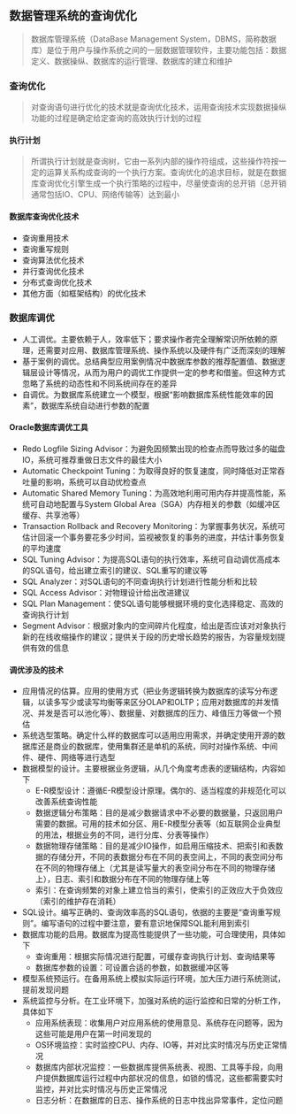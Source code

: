 ## 数据管理系统的查询优化
> 数据库管理系统（DataBase Management System，DBMS，简称数据库）是位于用户与操作系统之间的一层数据管理软件，主要功能包括：数据定义、数据操纵、数据库的运行管理、数据库的建立和维护

### 查询优化
> 对查询语句进行优化的技术就是查询优化技术，运用查询技术实现数据操纵功能的过程是确定给定查询的高效执行计划的过程
#### 执行计划
> 所谓执行计划就是查询树，它由一系列内部的操作符组成，这些操作符按一定的运算关系构成查询的一个执行方案。查询优化的追求目标，就是在数据库查询优化引擎生成一个执行策略的过程中，尽量使查询的总开销（总开销通常包括IO、CPU、网络传输等）达到最小
#### 数据库查询优化技术
* 查询重用技术
* 查询重写规则
* 查询算法优化技术
* 并行查询优化技术
* 分布式查询优化技术
* 其他方面（如框架结构）的优化技术

### 数据库调优
* 人工调优。主要依赖于人，效率低下；要求操作者完全理解常识所依赖的原理，还需要对应用、数据库管理系统、操作系统以及硬件有广泛而深刻的理解
* 基于案例的调优。总结典型应用案例情况中数据库参数的推荐配置值、数据逻辑层设计等情况，从而为用户的调优工作提供一定的参考和借鉴。但这种方式忽略了系统的动态性和不同系统间存在的差异
* 自调优。为数据库系统建立一个模型，根据“影响数据库系统性能效率的因素”，数据库系统自动进行参数的配置
#### Oracle数据库调优工具
* Redo Logfile Sizing Advisor：为避免因频繁出现的检查点而导致过多的磁盘IO，系统可推荐重做日志文件的最佳大小
* Automatic Checkpoint Tuning：为取得良好的恢复速度，同时降低对正常吞吐量的影响，系统可以自动优检查点
* Automatic Shared Memory Tuning：为高效地利用可用内存并提高性能，系统可自动地配置与System Global Area（SGA）内存相关的参数（如缓冲区缓存、共享池等）
* Transaction Rollback and Recovery Monitoring：为掌握事务状况，系统可估计回滚一个事务要花多少时间，监视被恢复的事务的进度，并估计事务恢复的平均速度
* SQL Tuning Advisor：为提高SQL语句的执行效率，系统可自动调优高成本的SQL语句，给出建立索引的建议、SQL重写的建议等
* SQL Analyzer：对SQL语句的不同查询执行计划进行性能分析和比较
* SQL Access Advisor：对物理设计给出改进建议
* SQL Plan Management：使SQL语句能够根据环境的变化选择稳定、高效的查询执行计划
* Segment Advisor：根据对象内的空间碎片化程度，给出是否应该对对象执行新的在线收缩操作的建议；提供关于段的历史增长趋势的报告，为容量规划提供有效的信息
#### 调优涉及的技术
* 应用情况的估算。应用的使用方式（把业务逻辑转换为数据库的读写分布逻辑，以读多写少或读写均衡等来区分OLAP和OLTP；应用对数据库的并发情况、并发是否可以池化等）、数据量、对数据库的压力、峰值压力等做一个预估
* 系统选型策略。确定什么样的数据库可以适用应用需求，并确定使用开源的数据库还是商业的数据库，使用集群还是单机的系统，同时对操作系统、中间件、硬件、网络等进行选型
* 数据模型的设计。主要根据业务逻辑，从几个角度考虑表的逻辑结构，内容如下
  * E-R模型设计：遵循E-R模型设计原理。偶尔的、适当程度的非规范化可以改善系统查询性能
  * 数据逻辑分布策略：目的是减少数据请求中不必要的数据量，只返回用户需要的数据。可用的技术如分区、用E-R模型分表等（如互联网企业典型的用法，根据业务的不同，进行分库、分表等操作）
  * 数据物理存储策略：目的是减少IO操作，如启用压缩技术、把索引和表数据的存储分开，不同的表数据分布在不同的表空间上，不同的表空间分布在不同的物理存储上（尤其是读写量大的表空间分布在不同的物理存储上），日志、索引和数据分布在不同的物理存储上等
  * 索引：在查询频繁的对象上建立恰当的索引，使索引的正效应大于负效应（索引的维护存在消耗）
* SQL设计。编写正确的、查询效率高的SQL语句，依据的主要是“查询重写规则”。编写语句的过程中要注意，要有意识地保障SQL能利用到索引
* 数据库功能的启用。数据库为提高性能提供了一些功能，可合理使用，具体如下
  * 查询重用：根据实际情况进行配置，可缓存查询执行计划、查询结果等
  * 数据库参数的设置：可设置合适的参数，如数据缓冲区等
* 模型系统预运行。在备用系统上模拟实际运行环境，加大压力进行系统测试，提前发现问题
* 系统监控与分析。在工业环境下，加强对系统的运行监控和日常的分析工作，具体如下
  * 应用系统表现：收集用户对应用系统的使用意见、系统存在问题等，因为这些可能是用户在第一时间发现的
  * OS环境监控：实时监控CPU、内存、IO等，并对比实时情况与历史正常情况
  * 数据库内部状况监控：一些数据库提供系统表、视图、工具等手段，向用户提供数据库运行过程中内部状况的信息，如锁的情况，这些都需要实时监控，并对比实时情况与历史正常情况
  * 日志分析：在数据库的日志、操作系统的日志中找出异常事件，定位问题
